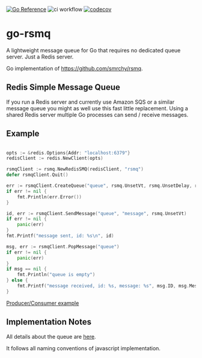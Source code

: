 [![Go Reference](https://pkg.go.dev/badge/github.com/semihbkgr/go-rsmq.svg)](https://pkg.go.dev/github.com/semihbkgr/go-rsmq)
![ci workflow](https://github.com/semihbkgr/go-rsmq/actions/workflows/ci.yml/badge.svg)
[![codecov](https://codecov.io/gh/SemihBKGR/go-rsmq/branch/master/graph/badge.svg?token=IVOQ6PLNHM)](https://codecov.io/gh/SemihBKGR/go-rsmq)

# go-rsmq

A lightweight message queue for Go that requires no dedicated queue server. Just a Redis server.

Go implementation of https://github.com/smrchy/rsmq.

## Redis Simple Message Queue

If you run a Redis server and currently use Amazon SQS or a similar message queue you might as well use this fast little
replacement. Using a shared Redis server multiple Go processes can send / receive messages.

## Example

``` go

opts := &redis.Options{Addr: "localhost:6379"}
redisClient := redis.NewClient(opts)

rsmqClient := rsmq.NewRedisSMQ(redisClient, "rsmq")
defer rsmqClient.Quit()

err := rsmqClient.CreateQueue("queue", rsmq.UnsetVt, rsmq.UnsetDelay, rsmq.UnsetMaxsize)
if err != nil {
    fmt.Println(err.Error())
}

id, err := rsmqClient.SendMessage("queue", "message", rsmq.UnsetVt)
if err != nil {
    panic(err)
}
fmt.Printf("message sent, id: %s\n", id)

msg, err := rsmqClient.PopMessage("queue")
if err != nil {
    panic(err)
}
if msg == nil {
    fmt.Println("queue is empty")
} else {
    fmt.Printf("message received, id: %s, message: %s", msg.ID, msg.Message)
}

```

[Producer/Consumer example](./example_test.go)

## Implementation Notes

All details about the queue are [here](https://github.com/smrchy/rsmq/blob/master/README.md).

It follows all naming conventions of javascript implementation.
